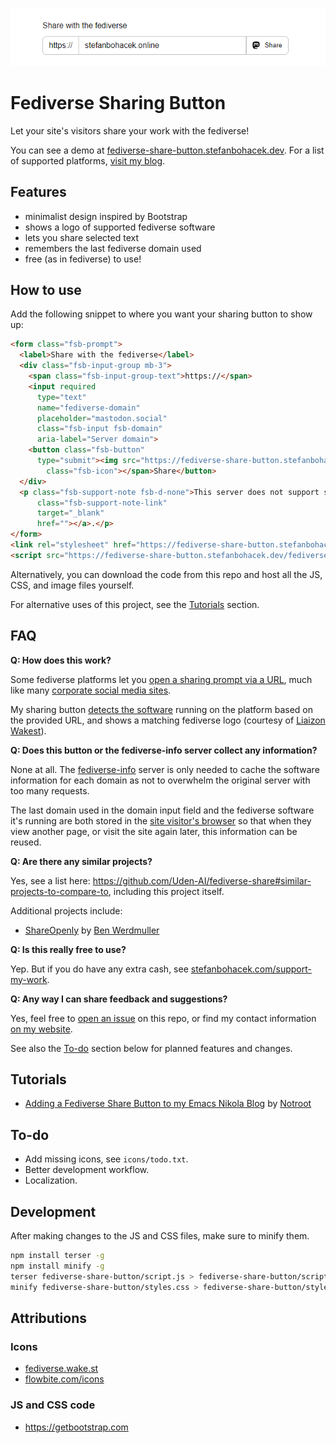 ![A screenshot of the fediverse sharing prompt, which consists of an input field for domain name and a button with the text "Share" preceded by a Mastodon logo](./images/fsb-640x120.png)
# Fediverse Sharing Button

Let your site's visitors share your work with the fediverse!

You can see a demo at [fediverse-share-button.stefanbohacek.dev](https://fediverse-share-button.stefanbohacek.dev/). For a list of supported platforms, [visit my blog](https://stefanbohacek.com/blog/making-fediverse-apps-for-everyone/#sharing-dialog).

## Features

- minimalist design inspired by Bootstrap
- shows a logo of supported fediverse software
- lets you share selected text
- remembers the last fediverse domain used
- free (as in fediverse) to use!

## How to use

Add the following snippet to where you want your sharing button to show up:

```html
<form class="fsb-prompt">
  <label>Share with the fediverse</label>
  <div class="fsb-input-group mb-3">
    <span class="fsb-input-group-text">https://</span>
    <input required
      type="text"
      name="fediverse-domain"
      placeholder="mastodon.social"
      class="fsb-input fsb-domain"
      aria-label="Server domain">
    <button class="fsb-button"
      type="submit"><img src="https://fediverse-share-button.stefanbohacek.dev/fediverse-share-button/icons/mastodon.svg"
        class="fsb-icon"></span>Share</button>
  </div>
  <p class="fsb-support-note fsb-d-none">This server does not support sharing. Please visit <a
      class="fsb-support-note-link"
      target="_blank"
      href=""></a>.</p>
</form>
<link rel="stylesheet" href="https://fediverse-share-button.stefanbohacek.dev/fediverse-share-button/styles.min.css">
<script src="https://fediverse-share-button.stefanbohacek.dev/fediverse-share-button/script.min.js" defer class="fsb-script"></script>
```

Alternatively, you can download the code from this repo and host all the JS, CSS, and image files yourself.

For alternative uses of this project, see the [Tutorials](#tutorials) section.

## FAQ

**Q: How does this work?**

Some fediverse platforms let you [open a sharing prompt via a URL](https://stefanbohacek.com/blog/making-fediverse-apps-for-everyone/#sharing-dialog), much like many [corporate social media sites](https://stefanbohacek.com/blog/simple-sharing-buttons/#facebook).

My sharing button [detects the software](https://github.com/stefanbohacek/fediverse-info) running on the platform based on the provided URL, and shows a matching fediverse logo (courtesy of [Liaizon Wakest](https://fediverse.wake.st/)).

**Q: Does this button or the fediverse-info server collect any information?**

None at all. The [fediverse-info](https://github.com/stefanbohacek/fediverse-info) server is only needed to cache the software information for each domain as not to overwhelm the original server with too many requests.

The last domain used in the domain input field and the fediverse software it's running are both stored in the [site visitor's browser](https://en.wikipedia.org/wiki/Web_storage) so that when they view another page, or visit the site again later, this information can be reused.

**Q: Are there any similar projects?**

Yes, see a list here: https://github.com/Uden-AI/fediverse-share#similar-projects-to-compare-to, including this project itself.

Additional projects include:

- [ShareOpenly](https://shareopenly.org/) by [Ben Werdmuller](https://about.werd.io/)

**Q: Is this really free to use?**

Yep. But if you do have any extra cash, see [stefanbohacek.com/support-my-work](https://stefanbohacek.com/support-my-work/).

**Q: Any way I can share feedback and suggestions?**

Yes, feel free to [open an issue](https://github.com/stefanbohacek/fediverse-share-button/issues?q=is%3Aissue+is%3Aopen+sort%3Aupdated-desc) on this repo, or find my contact information [on my website](https://stefanbohacek.com/contact/).

See also the [To-do](#to-do) section below for planned features and changes.


## Tutorials

- [Adding a Fediverse Share Button to my Emacs Nikola Blog](https://blog.notroot.online/posts/adding-a-fediverse-share-button-to-my-emacs-nikola-blog/) by [Notroot](https://notroot.online/@notroot)

## To-do

- Add missing icons, see `icons/todo.txt`.
- Better development workflow.
- Localization.

## Development

After making changes to the JS and CSS files, make sure to minify them.

```sh
npm install terser -g
npm install minify -g
terser fediverse-share-button/script.js > fediverse-share-button/script.min.js
minify fediverse-share-button/styles.css > fediverse-share-button/styles.min.css
```

## Attributions

### Icons

- [fediverse.wake.st](https://fediverse.wake.st)
- [flowbite.com/icons](https://flowbite.com/icons)

### JS and CSS code

- https://getbootstrap.com
